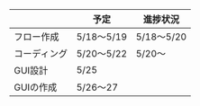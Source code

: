 | |予定|進捗状況|
|---|---|---|
|フロー作成|5/18～5/19|5/18～5/20 |
|コーディング|5/20～5/22|5/20～ |
|GUI設計|5/25| |
|GUIの作成|5/26～27| |
